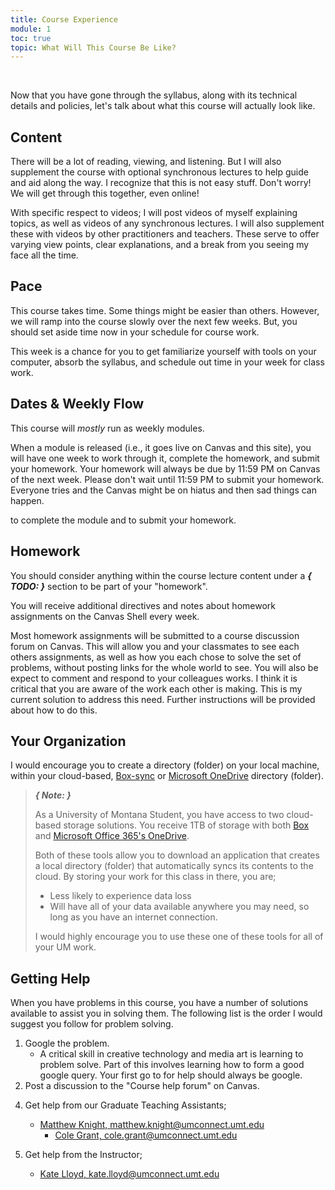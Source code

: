 ```yaml
---
title: Course Experience
module: 1
toc: true
topic: What Will This Course Be Like?
---
```



<br />

<!-- REPLACE video -kt
<div class="embed-responsive embed-responsive-16by9"><iframe class="embed-responsive-item" src="https://www.youtube.com/embed/M_-cOqGJrps" frameborder="0" allow="accelerometer; autoplay; encrypted-media; gyroscope; picture-in-picture" allowfullscreen></iframe></div>

-->


Now that you have gone through the syllabus, along with its technical details and policies, let's talk about what this course will actually look like.

## Content

There will be a lot of reading, viewing, and listening.  But I will also supplement the course with optional synchronous lectures to help guide and aid along the way. I recognize that this is not easy stuff.  Don't worry! We will get through this together, even online!

With specific respect to videos; I will post videos of myself explaining topics, as well as videos of any synchronous lectures. I will also supplement these with videos by other practitioners and teachers. These serve to offer varying view points, clear explanations, and a break from you seeing my face all the time.


## Pace

This course takes time. Some things might be easier than others.  However, we will ramp into the course slowly over the next few weeks. But, you should set aside time now in your schedule for course work.

This week is a chance for you to get familiarize yourself with tools on your computer, absorb the syllabus, and schedule out time in your week for class work.


## Dates & Weekly Flow

This course will _mostly_ run as weekly modules.

When a module is released (i.e., it goes live on Canvas and this site), you will have one week to work through it, complete the homework, and submit your homework. Your homework will always be due by 11:59 PM on Canvas <!-- {{ site.data.course.module-week-day }} --> of the next week.  Please don't wait until 11:59 PM to submit your homework.  Everyone tries and the Canvas might be on hiatus and then sad things can happen.
<!--
For example, Week 2's Module runs from January 27th through Feburary 3rd 
 {{ site.data.course.module-week-day }} to {{ site.data.course.module-week-day }}, {{ site.data.dates[2][0] }}  
Therefore, you have one week through next {{ site.data.course.module-week-day }}, {{ site.data.dates[2][1] }} --> to complete the module and to submit your homework. <!-- Week 3 will likewise open {{ site.data.course.module-week-day }} and run {{ site.data.dates[3][0] }} -->


## Homework

You should consider anything within the course lecture content under a **_{ TODO: }_** section to be part of your "homework".

You will receive additional directives and notes about homework assignments on the Canvas Shell every week.

Most homework assignments will be submitted to a course discussion forum on Canvas. This will allow you and your classmates to see each others assignments, as well as how you each chose to solve the set of problems, without posting links for the whole world to see. You will also be expect to comment and respond to your colleagues works. I think it is critical that you are aware of the work each other is making. This is my current solution to address this need. Further instructions will be provided about how to do this.


## Your Organization

I would encourage you to create a directory (folder) on your local machine, within your cloud-based, [Box-sync](http://www.umt.edu/it/support/box/) or [Microsoft OneDrive](https://umt.teamdynamix.com/TDClient/2032/Portal/KB/ArticleDet?ID=45894) directory (folder).

> **_{ Note: }_**
>
> As a University of Montana Student, you have access to two cloud-based storage solutions. You receive 1TB of storage with both [Box](http://www.umt.edu/it/support/box/) and [Microsoft Office 365's OneDrive](https://umt.teamdynamix.com/TDClient/2032/Portal/KB/ArticleDet?ID=45894).
>
> Both of these tools allow you to download an application that creates a local directory (folder) that automatically syncs its contents to the cloud. By storing your work for this class in there, you are;
> - Less likely to experience data loss
> - Will have all of your data available anywhere you may need, so long as you have an internet connection.
>
> I would highly encourage you to use these one of these tools for all of your UM work.





## Getting Help

When you have problems in this course, you have a number of solutions available to assist you in solving them. The following list is the order I would suggest you follow for problem solving.

1. Google the problem.
    - A critical skill in creative technology and media art is learning to problem solve. Part of this involves learning how to form a good google query. Your first go to for help should always be google.
2. Post a discussion to the "Course help forum" on Canvas.
   <!-- [**Course Help Forum** in Moodle](https://moodle.umt.edu/mod/hsuforum/view.php?id=2655589).
   -->


<!--
[Course Forum in Moodle](https://discord.gg/nbVCKwX)

 Discord is like a massive chat where everyone can talk to one another in real time and help each other out with issues or just chat.
3. Post to the [course issues forum](https://github.com/Montana-Media-Arts/441-WebTech-Spring2020-examples/issues).

    - In a couple pages, you will follow along with a short tutorial that will help you signup for GitHub, then star and follow the "course repository". Part of this repository is an "issues forum" where you can post questions and problems you are having. These "issues" will be e-mailed to you, and you can then respond to them.
    - The advantage to the GitHub issues forum is its advanced system for including formatted code. This will help with problem solving.
    -->


4. Get help from our Graduate Teaching Assistants;

 	- [Matthew Knight, matthew.knight@umconnect.umt.edu](mailto:matthew.knight@umconnect.umt.edu?subject=245%20Question)
        - [Cole Grant, cole.grant@umconnect.umt.edu](mailto:cole.grant@umconnect.umt.edu?subject=245%20Question)




3. Get help from the Instructor;
	- [Kate Lloyd, kate.lloyd@umconnect.umt.edu](mailto:kate.lloyd@umconnect.umt.edu?subject=245%20Question)


<!-- 

5. Get help from the Director [Michael Musick]({{site.baseurl}}/instructors/)
    - If you have a problem, or need help that no one can offer, please contact Michael Musick.
    - One way to get a hold of me is to schedule a zoom, office hours appointment with me via [Calendly]  ({{site.baseurl}}/instructors/#Office-Hours). 
    
    - Or to come by my office for in-person office hours. (It would be great to meet you in person)
    - You may also email me. (I will check my email at least once a day)
        - [michael.musick@umontana.edu](mailto:michael.musick@umontana.edu?subject=245%20Question)



<br />


#### { NOTE: }

A quick list of these links is available from the 


["Help"]({{site.baseurl}}/help/) menubar tab above.

-->

